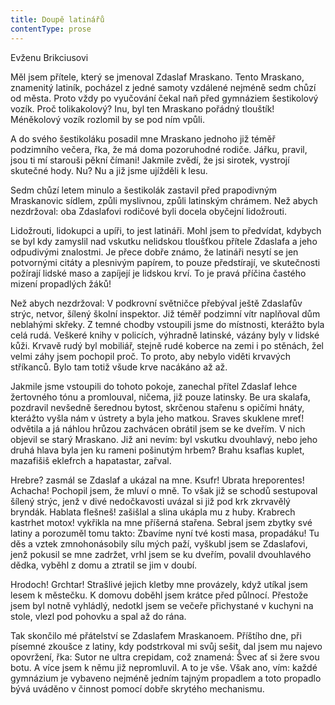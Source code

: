 ```yaml
---
title: Doupě latinářů
contentType: prose
---
```


Evženu Brikciusovi

  

Měl jsem přítele, který se jmenoval Zdaslaf Mraskano. Tento Mraskano, znamenitý latiník, pocházel z jedné samoty vzdálené nejméně sedm chůzí od města. Proto vždy po vyučování čekal naň před gymnáziem šestikolový vozík. Proč tolikakolový? Inu, byl ten Mraskano pořádný tlouštík! Méněkolový vozík rozlomil by se pod ním vpůli.

  

A do svého šestikoláku posadil mne Mraskano jednoho již téměř podzimního večera, řka, že má doma pozoruhodné rodiče. Jářku, pravil, jsou ti mí starouši pěkní čímani! Jakmile zvědí, že jsi sirotek, vystrojí skutečné hody. Nu? Nu a již jsme ujížděli k lesu.

  

Sedm chůzí letem minulo a šestikolák zastavil před prapodivným Mraskanovic sídlem, způli myslivnou, způli latinským chrámem. Než abych nezdržoval: oba Zdaslafovi rodičové byli docela obyčejní lidožrouti.

  

Lidožrouti, lidokupci a upíři, to jest latináři. Mohl jsem to předvídat, kdybych se byl kdy zamyslil nad vskutku nelidskou tloušťkou přítele Zdaslafa a jeho odpudivými znalostmi. Je přece dobře známo, že latináři nesytí se jen potvornými citáty a plesnivým papírem, to pouze předstírají, ve skutečnosti požírají lidské maso a zapíjejí je lidskou krví. To je pravá příčina častého mizení propadlých žáků!

  

Než abych nezdržoval: V podkrovní světničce přebýval ještě Zdaslafův strýc, netvor, šílený školní inspektor. Již téměř podzimní vítr naplňoval dům neblahými skřeky. Z temné chodby vstoupili jsme do místnosti, kterážto byla celá rudá. Veškeré knihy v policích, výhradně latinské, vázány byly v lidské kůži. Krvavě rudý byl mobiliář, stejně rudé koberce na zemi i po stěnách, žel velmi záhy jsem pochopil proč. To proto, aby nebylo viděti krvavých stříkanců. Bylo tam totiž všude krve nacákáno až až.

  

Jakmile jsme vstoupili do tohoto pokoje, zanechal přítel Zdaslaf lehce žertovného tónu a promlouval, ničema, již pouze latinsky. Be ura skalafa, pozdravil nevšedně šerednou bytost, skrčenou stařenu s opičími hnáty, kterážto vyšla nám v ústrety a byla jeho matkou. Sraves skuklene mreť! odvětila a já náhlou hrůzou zachvácen obrátil jsem se ke dveřím. V nich objevil se starý Mraskano. Již ani nevím: byl vskutku dvouhlavý, nebo jeho druhá hlava byla jen ku rameni pošinutým hrbem? Brahu ksaflas kuplet, mazafišiš eklefrch a hapatastar, zařval.

  

Hrebre? zasmál se Zdaslaf a ukázal na mne. Ksufr! Ubrata hreporentes! Achacha! Pochopil jsem, že mluví o mně. To však již se schodů sestupoval šílený strýc, jenž v divé nedočkavosti uvázal si již pod krk zkrvavělý bryndák. Hablata flešneš! zašišlal a slina ukápla mu z huby. Krabrech kastrhet motox! vykřikla na mne příšerná stařena. Sebral jsem zbytky své latiny a porozuměl tomu takto: Zbavíme nyní tvé kosti masa, propadáku! Tu děs a vztek zmnohonásobily sílu mých paží, vyškubl jsem se Zdaslafovi, jenž pokusil se mne zadržet, vrhl jsem se ku dveřím, povalil dvouhlavého dědka, vyběhl z domu a ztratil se jim v doubí.

  

Hrodoch! Grchtar! Strašlivé jejich kletby mne provázely, když utíkal jsem lesem k městečku. K domovu doběhl jsem krátce před půlnocí. Přestože jsem byl notně vyhládlý, nedotkl jsem se večeře přichystané v kuchyni na stole, vlezl pod pohovku a spal až do rána.

  

Tak skončilo mé přátelství se Zdaslafem Mraskanoem. Příštího dne, při písemné zkoušce z latiny, kdy podstrkoval mi svůj sešit, dal jsem mu najevo opovržení, řka: Sutor ne ultra crepidam, což znamená: Švec ať si žere svou botu. A více jsem k němu již nepromluvil. A to je vše. Však ano, vím: každé gymnázium je vybaveno nejméně jedním tajným propadlem a toto propadlo bývá uváděno v činnost pomocí dobře skrytého mechanismu.
